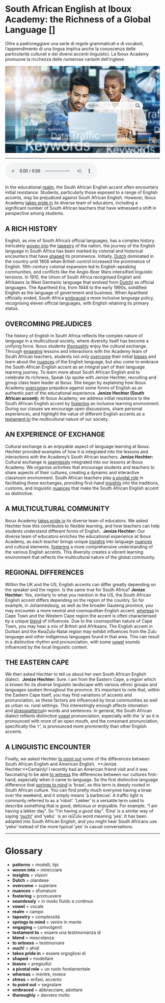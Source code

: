 # South African English at Iboux Academy: the Richness of a Global Language   []

Oltre a padroneggiare una serie di regole grammaticali e di vocaboli, l’apprendimento di una lingua implica anche la conoscenza delle particolarità culturali e dei diversi accenti linguistici. La Iboux Academy promuove la ricchezza delle numerose varianti dell’inglese.

![](South%20African%20English%20at%20Iboux%20Academy%20the%20Richness%20of%20a%20Global%20Language.jpg)

--------------

<div>
<audio controls autoplay>
    <source src="https:/raw.githubusercontent.com/dartie/speakup/main/2024-02/South%20African%20English%20at%20Iboux%20Academy%20the%20Richness%20of%20a%20Global%20Language.mp3" type="audio/mpeg">
</audio>
</div>


In the educational [realm](## "campo"), the South African English accent often encounters initial resistance. Students, particularly those exposed to a range of English accents, may be prejudiced against South African English. However, Iboux Academy [takes pride in](## "essere orgogliosi di") its diverse team of educators, including a significant number of South African teachers that have witnessed a shift in perspective among students.

## A RICH HISTORY
English, as one of South Africa’s official languages, has a complex history. Intricately [woven into](## "intrecciare") the [tapestry](## "complessità") of the nation, the journey of the English language in South Africa has been marked by colonial and historical encounters that have [shaped](## "modellare") its prominence. Initially, [Dutch](## "olandese") dominated in the country until 1806 when British control increased the prominence of English. 19th-century colonial expansion led to English-speaking communities, and conflicts like the Anglo-Boer Wars intensified linguistic tensions. In 1910, the Union of South Africa recognised English and Afrikaans (a West Germanic language that evolved from [Dutch](## "olandese")) as official languages. The Apartheid Era, from 1948 to the early 1990s, solidified English as the language of government and business. When Apartheid officially ended, South Africa [embraced](## "abbracciare, adottare") a more inclusive language policy, recognising eleven official languages, with English retaining its primary status.

## OVERCOMING PREJUDICES
The history of English in South Africa reflects the complex nature of language in a multicultural society, where diversity itself has become a unifying force. Iboux students [thoroughly](## "davvero molto") enjoy the cultural exchange. Through [engaging](## "coinvolgenti") lessons and interactions with the Academy team of South African teachers, students not only [overcome](## "superare") their initial [biases](## "pregiudizi") and learn about the [nuances](## "sfumature") of the English language, but also come to embrace the South African English accent as an integral part of their language learning journey. To learn more about South African English and to celebrate its richness, Speak Up spoke with Jenize Hechter, recruiting and group class team leader at Iboux. She began by explaining how Iboux Academy [overcome](## "superare")s prejudice against some forms of English as an authentic part of the educational experience.
**Jenize Hechter (South African accent):** At Iboux Academy, we address initial resistance to the South African English accent by [fostering](## "promuovere") an inclusive learning environment. During our classes we encourage open discussions, share personal experiences, and highlight the value of different English accents as a [testament to](## "essere una testimonianza di") the multicultural nature of our society.

## AN EXPERIENCE OF EXCHANGE
Cultural exchange is an enjoyable aspect of language learning at Iboux. Hechter provided examples of how it is integrated into the lessons and interactions with the Academy’s South African teachers.
**Jenize Hechter:** Cultural exchange is [seamlessly](## "in modo fluido e continuo") integrated into our lessons at Iboux Academy. We organise activities that encourage students and teachers to share aspects of their cultures, creating a dynamic and interactive classroom environment. South African teachers play [a pivotal role](## "un ruolo fondamentale") in facilitating these exchanges, providing first-hand [insights](## "visioni") into the traditions, customs, and linguistic [nuances](## "sfumature") that make the South African English accent so distinctive.

## A MULTICULTURAL COMMUNITY
Iboux Academy [takes pride in](## "essere orgogliosi di") its diverse team of educators. We asked Hechter how this contributes to flexible learning, and how teachers can help students understand different forms of English. 
**Jenize Hechter:** Our diverse team of educators enriches the educational experience at Iboux Academy, as each teacher brings unique [insights](## "visioni") into language [nuances](## "sfumature") and cultural elements, [fostering](## "promuovere") a more comprehensive understanding of the various English accents. This diversity creates a vibrant learning environment that reflects the multicultural nature of the global community.

## REGIONAL DIFFERENCES
Within the UK and the US, English accents can differ greatly depending on the speaker and the region. Is the same true for South Africa?
**Jenize Hechter:** Yes, similarly to what you mention in the US, the South African English accent differs depending on the region of the country. So for example, in Johannesburg, as well as the broader Gauteng province, you may encounter a more neutral and cosmopolitan English accent, [whereas](## "mentre, invece") in Cape Town and the Western Cape region the accent is often characterised by a unique [blend](## "mescolanza") of influences. Due to the cosmopolitan nature of Cape Town, you may hear a mix of British and Afrikaans. The English accent in Durban and the KwaZulu-Natal region may exhibit influences from the Zulu language and other indigenous languages found in that area. This can result in a distinctive rhythm and pronunciation, with some [vowel](## "vocale") sounds influenced by the local linguistic context.

## THE EASTERN CAPE
We then asked Hechter to tell us about her own South African English dialect. 
**Jenize Hechter:** Sure. I am from the Eastern Cape, a region which is known for its diverse linguistic landscape with various ethnic groups and languages spoken throughout the province. It’s important to note that, within the Eastern Cape itself, you may find variations of accents and pronunciation, as these factors are influenced by local communities as well as urban vs. rural settings. This interestingly enough affects intonation and [stress](## "enfasi, accento")[patterns](## "modelli, tipi")in words and sentences. In general, the South African dialect reflects distinctive [vowel](## "vocale") pronunciation, especially with the ‘a’ as it is pronounced with more of an open mouth, and the consonant pronunciation, specifically the ‘r’, is pronounced more prominently than other English accents.

## A LINGUISTIC ENCOUNTER
Finally, we asked Hechter [to point out](## "segnalare") some of the differences between South African English and American English. 
**Jenize Hechter:**Certainly! I recently had an American friend visit and it was fascinating to be able [to witness](## "testimoniare") the differences between our cultures first-hand, especially when it came to language. So the first distinctive language difference that [springs to mind](## "venire in mente") is ‘braai’, as this term is deeply rooted in South African culture. You can find pretty much everyone having a braai over the weekend, and it simply means ‘a barbecue’. A traffic light is commonly referred to as a ‘robot’. ‘Lekker’ is a versatile term used to describe something that is good, delicious or enjoyable. For example, “I am having a lekker day”. So “I’m having a good day”. ‘Eina’ is a similar way of saying ‘[ouch!](## "ahia!")’ and ‘yebo’  is an isiZulu word meaning ‘yes’. It has been adopted into South African English, and you might hear South Africans use ‘yebo’ instead of the more typical ‘yes’ in casual conversations.   

--------------

<div style = "display:block; clear:both; page-break-after:always;"></div>

# Glossary
* **patterns** = modelli, tipi
* **woven into** = intrecciare
* **insights** = visioni
* **Dutch** = olandese
* **overcome** = superare
* **nuances** = sfumature
* **fostering** = promuovere
* **seamlessly** = in modo fluido e continuo
* **vowel** = vocale
* **realm** = campo
* **tapestry** = complessità
* **springs to mind** = venire in mente
* **engaging** = coinvolgenti
* **testament to** = essere una testimonianza di
* **blend** = mescolanza
* **to witness** = testimoniare
* **ouch!** = ahia!
* **takes pride in** = essere orgogliosi di
* **shaped** = modellare
* **biases** = pregiudizi
* **a pivotal role** = un ruolo fondamentale
* **whereas** = mentre, invece
* **stress** = enfasi, accento
* **to point out** = segnalare
* **embraced** = abbracciare, adottare
* **thoroughly** = davvero molto
